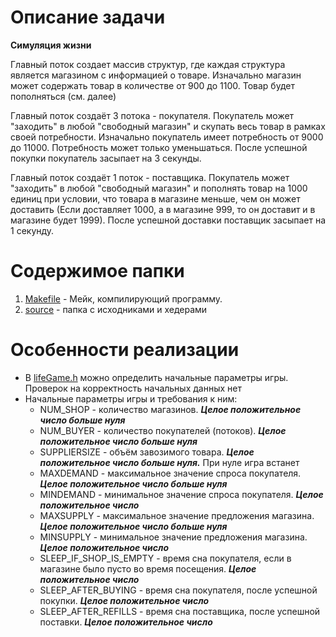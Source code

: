 # Описание задачи

**Симуляция жизни** 

Главный поток создает массив структур, где каждая структура является магазином с информацией о товаре.
Изначально магазин может содержать товар в количестве от 900 до 1100. Товар будет пополняться (см. далее)

Главный поток создаёт 3 потока - покупателя. 
Покупатель может "заходить" в любой "свободный магазин" и скупать весь товар в рамках своей потребности.
Изначально покупатель имеет потребность от 9000 до 11000. Потребность может только уменьшаться. 
После успешной покупки покупатель засыпает на 3 секунды.

Главный поток создаёт 1 поток - поставщика.
Покупатель может "заходить" в любой "свободный магазин" и пополнять товар на 1000 единиц при условии, что товара в магазине меньше, чем он может доставить (Если доставляет 1000, а в магазине 999, то он доставит и в магазине будет 1999).
После успешной доставки поставщик засыпает на 1 секунду.

# Содержимое папки

1. [Makefile](Makefile) - Мейк, компилирующий программу.
2. [source](source) - папка с исходниками и хедерами

# Особенности реализации
- В [lifeGame.h](source/lifeGame.h) можно определить начальные параметры игры. Проверок на корректность начальных данных нет
- Начальные параметры игры и требования к ним:
    - NUM_SHOP - количество магазинов. ***Целое положительное число больше нуля***
    - NUM_BUYER - количество покупателей (потоков). ***Целое положительное число больше нуля***
    - SUPPLIERSIZE - объём завозимого товара. ***Целое положительное число больше нуля.*** При нуле игра встанет
    - MAXDEMAND - максимальное значение спроса покупателя. ***Целое положительное число больше нуля***
    - MINDEMAND - минимальное значение спроса покупателя. ***Целое положительное число***
    - MAXSUPPLY - максимальное значение предложения магазина. ***Целое положительное число больше нуля***
    - MINSUPPLY - минимальное значение предложения магазина. ***Целое положительное число***
    - SLEEP_IF_SHOP_IS_EMPTY - время сна покупателя, если в магазине было пусто во время посещения. ***Целое положительное число***
    - SLEEP_AFTER_BUYING - время сна покупателя, после успешной покупки. ***Целое положительное число***
    - SLEEP_AFTER_REFILLS - время сна поставщика, после успешной поставки. ***Целое положительное число***
